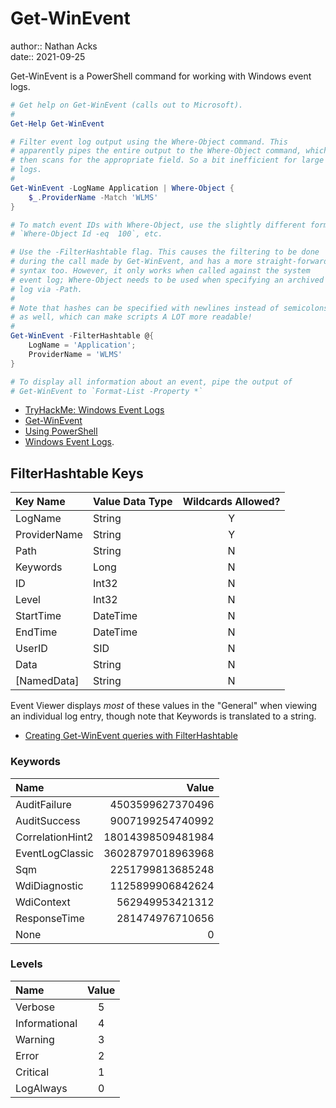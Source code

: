 # Get-WinEvent

author:: Nathan Acks  
date:: 2021-09-25

Get-WinEvent is a PowerShell command for working with Windows event logs.

```powershell
# Get help on Get-WinEvent (calls out to Microsoft).
#
Get-Help Get-WinEvent

# Filter event log output using the Where-Object command. This
# apparently pipes the entire output to the Where-Object command, which
# then scans for the appropriate field. So a bit inefficient for large
# logs.
#
Get-WinEvent -LogName Application | Where-Object {
	$_.ProviderName -Match 'WLMS'
}

# To match event IDs with Where-Object, use the slightly different form
# `Where-Object Id -eq  100`, etc.

# Use the -FilterHashtable flag. This causes the filtering to be done
# during the call made by Get-WinEvent, and has a more straight-forward
# syntax too. However, it only works when called against the system
# event log; Where-Object needs to be used when specifying an archived
# log via -Path.
#
# Note that hashes can be specified with newlines instead of semicolons
# as well, which can make scripts A LOT more readable!
#
Get-WinEvent -FilterHashtable @{
	LogName = 'Application';
	ProviderName = 'WLMS'
}

# To display all information about an event, pipe the output of
# Get-WinEvent to `Format-List -Property *`
```

* [TryHackMe: Windows Event Logs](tryhackme-windows-event-logs.md)
* [Get-WinEvent](https://docs.microsoft.com/powershell/module/microsoft.powershell.diagnostics/get-winevent)
* [Using PowerShell](powershell.md)
* [Windows Event Logs](windows-event-logs.md).

## FilterHashtable Keys

| Key Name     | Value Data Type | Wildcards Allowed? |
|:------------ |:--------------- |:------------------:|
| LogName      | String          |          Y         |
| ProviderName | String          |          Y         |
| Path         | String          |          N         |
| Keywords     | Long            |          N         |
| ID           | Int32           |          N         |
| Level        | Int32           |          N         |
| StartTime    | DateTime        |          N         |
| EndTime      | DateTime        |          N         |
| UserID       | SID             |          N         |
| Data         | String          |          N         |
| [NamedData]  | String          |          N         |

Event Viewer displays *most* of these values in the "General" when viewing an individual log entry, though note that Keywords is translated to a string.

* [Creating Get-WinEvent queries with FilterHashtable](https://docs.microsoft.com/powershell/scripting/samples/Creating-Get-WinEvent-queries-with-FilterHashtable)

### Keywords

| Name             | Value             |
|:---------------- | -----------------:|
| AuditFailure     |  4503599627370496 |
| AuditSuccess     |  9007199254740992 |
| CorrelationHint2 | 18014398509481984 |
| EventLogClassic  | 36028797018963968 |
| Sqm              |  2251799813685248 |
| WdiDiagnostic    |  1125899906842624 |
| WdiContext       |   562949953421312 |
| ResponseTime     |   281474976710656 |
| None             |                 0 |

### Levels

| Name          | Value |
|:------------- |:-----:|
| Verbose       |   5   |
| Informational |   4   |
| Warning       |   3   |
| Error         |   2   |
| Critical      |   1   |
| LogAlways     |   0   |
